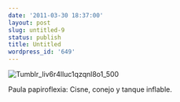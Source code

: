 ```yaml
---
date: '2011-03-30 18:37:00'
layout: post
slug: untitled-9
status: publish
title: Untitled
wordpress_id: '649'
---
```



    


![Tumblr_liv6r4lluc1qzqnl8o1_500](http://jjdenis.files.wordpress.com/2011/03/tumblr_liv6r4lluc1qzqnl8o1_500-scaled500.jpg?w=224)








Paula papiroflexia: Cisne, conejo y tanque inflable.


  
